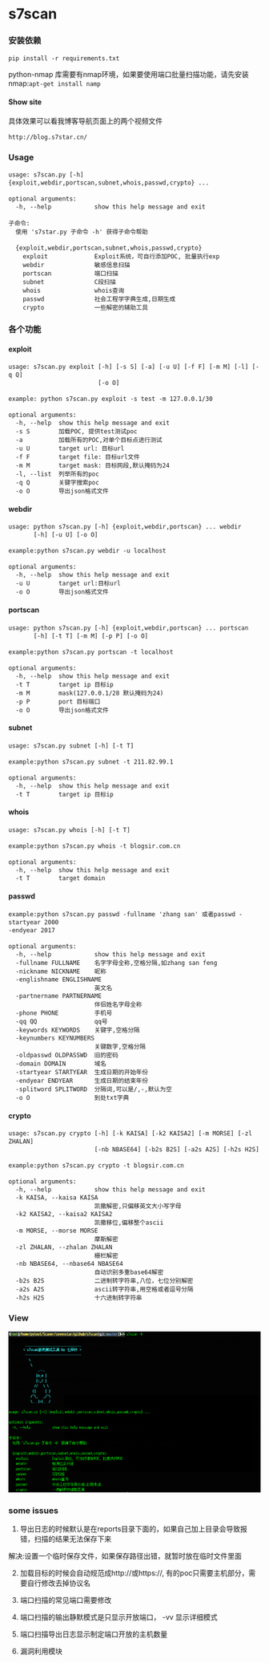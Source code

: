 # s7scan

### 安装依赖

    pip install -r requirements.txt 

python-nmap 库需要有nmap环境，如果要使用端口批量扫描功能，请先安装nmap:`apt-get install namp`

#### Show site
具体效果可以看我博客导航页面上的两个视频文件

    http://blog.s7star.cn/

### Usage
```
usage: s7scan.py [-h] {exploit,webdir,portscan,subnet,whois,passwd,crypto} ...

optional arguments:
  -h, --help            show this help message and exit

子命令:
  使用 's7star.py 子命令 -h' 获得子命令帮助

  {exploit,webdir,portscan,subnet,whois,passwd,crypto}
    exploit             Exploit系统，可自行添加POC, 批量执行exp
    webdir              敏感信息扫描
    portscan            端口扫描
    subnet              C段扫描
    whois               whois查询
    passwd              社会工程学字典生成,日期生成
    crypto              一些解密的辅助工具
```


### 各个功能

#### exploit 

```
usage: s7scan.py exploit [-h] [-s S] [-a] [-u U] [-f F] [-m M] [-l] [-q Q]
                         [-o O]

example: python s7scan.py exploit -s test -m 127.0.0.1/30

optional arguments:
  -h, --help  show this help message and exit
  -s S        加载POC, 提供test测试poc
  -a          加载所有的POC,对单个目标点进行测试
  -u U        target url: 目标url
  -f F        target file: 目标url文件
  -m M        target mask: 目标网段,默认掩码为24
  -l, --list  列举所有的poc
  -q Q        关键字搜索poc
  -o O        导出json格式文件
```

#### webdir 
```
usage: python s7scan.py [-h] {exploit,webdir,portscan} ... webdir
       [-h] [-u U] [-o O]

example:python s7scan.py webdir -u localhost

optional arguments:
  -h, --help  show this help message and exit
  -u U        target url:目标url
  -o O        导出json格式文件
```


#### portscan 
```
usage: python s7scan.py [-h] {exploit,webdir,portscan} ... portscan
       [-h] [-t T] [-m M] [-p P] [-o O]

example:python s7scan.py portscan -t localhost

optional arguments:
  -h, --help  show this help message and exit
  -t T        target ip 目标ip
  -m M        mask(127.0.0.1/28 默认掩码为24)
  -p P        port 目标端口
  -o O        导出json格式文件
```

#### subnet
```
usage: s7scan.py subnet [-h] [-t T]

example:python s7scan.py subnet -t 211.82.99.1

optional arguments:
  -h, --help  show this help message and exit
  -t T        target ip 目标ip

```

#### whois

```
usage: s7scan.py whois [-h] [-t T]

example:python s7scan.py whois -t blogsir.com.cn

optional arguments:
  -h, --help  show this help message and exit
  -t T        target domain
```

#### passwd 
```
example:python s7scan.py passwd -fullname 'zhang san' 或者passwd -startyear 2000
-endyear 2017

optional arguments:
  -h, --help            show this help message and exit
  -fullname FULLNAME    名字字母全称,空格分隔,如zhang san feng
  -nickname NICKNAME    昵称
  -englishname ENGLISHNAME
                        英文名
  -partnername PARTNERNAME
                        伴侣姓名字母全称
  -phone PHONE          手机号
  -qq QQ                qq号
  -keywords KEYWORDS    关键字,空格分隔
  -keynumbers KEYNUMBERS
                        关键数字,空格分隔
  -oldpasswd OLDPASSWD  旧的密码
  -domain DOMAIN        域名
  -startyear STARTYEAR  生成日期的开始年份
  -endyear ENDYEAR      生成日期的结束年份
  -splitword SPLITWORD  分隔词,可以是/,-,默认为空
  -o O                  到处txt字典
```

#### crypto

```
usage: s7scan.py crypto [-h] [-k KAISA] [-k2 KAISA2] [-m MORSE] [-zl ZHALAN]
                        [-nb NBASE64] [-b2s B2S] [-a2s A2S] [-h2s H2S]

example:python s7scan.py crypto -t blogsir.com.cn

optional arguments:
  -h, --help            show this help message and exit
  -k KAISA, --kaisa KAISA
                        凯撒解密,只偏移英文大小写字母
  -k2 KAISA2, --kaisa2 KAISA2
                        凯撒移位,偏移整个ascii
  -m MORSE, --morse MORSE
                        摩斯解密
  -zl ZHALAN, --zhalan ZHALAN
                        栅栏解密
  -nb NBASE64, --nbase64 NBASE64
                        自动识别多重base64解密
  -b2s B2S              二进制转字符串,八位，七位分别解密
  -a2s A2S              ascii转字符串,用空格或者逗号分隔
  -h2s H2S              十六进制转字符串

```


### View

![](help.png)



### some issues

1. 导出日志的时候默认是在reports目录下面的，如果自己加上目录会导致报错，扫描的结果无法保存下来

解决:设置一个临时保存文件，如果保存路径出错，就暂时放在临时文件里面


2. 加载目标的时候会自动规范成http://或https://, 有的poc只需要主机部分，需要自行修改去掉协议名

3. 端口扫描的常见端口需要修改

4. 端口扫描的输出静默模式是只显示开放端口， -vv 显示详细模式

5. 端口扫描导出日志显示制定端口开放的主机数量

6. 漏洞利用模块